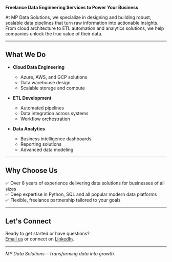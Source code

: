 
**Freelance Data Engineering Services to Power Your Business**

At MP Data Solutions, we specialize in designing and building robust, scalable data pipelines that turn raw information into actionable insights. From cloud architecture to ETL automation and analytics solutions, we help companies unlock the true value of their data.

---

## What We Do

- **Cloud Data Engineering**
  - Azure, AWS, and GCP solutions
  - Data warehouse design
  - Scalable storage and compute

- **ETL Development**
  - Automated pipelines
  - Data integration across systems
  - Workflow orchestration

- **Data Analytics**
  - Business intelligence dashboards
  - Reporting solutions
  - Advanced data modeling

---

## Why Choose Us

✅ Over 8 years of experience delivering data solutions for businesses of all sizes  
✅ Deep expertise in Python, SQL and all popular modern data platforms  
✅ Flexible, freelance partnership tailored to your goals  

---

## Let's Connect

Ready to get started or have questions?  
[Email us](mailto:mpdatasolutionslts@gmail.com) or connect on [LinkedIn](https://www.linkedin.com/in/michael-perry-30057418a).  

---

*MP Data Solutions – Transforming data into growth.*


